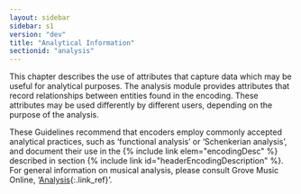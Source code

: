 ```yaml
---
layout: sidebar
sidebar: s1
version: "dev"
title: "Analytical Information"
sectionid: "analysis"
---
```


This chapter describes the use of attributes that capture data which may be useful for analytical purposes. The analysis module provides attributes that record relationships between entities found in the encoding. These attributes may be used differently by different users, depending on the purpose of the analysis.

These Guidelines recommend that encoders employ commonly accepted analytical practices, such as ‘functional analysis’ or ‘Schenkerian analysis’, and document their use in the {% include link elem="encodingDesc" %} described in section {% include link id="headerEncodingDescription" %}. For general information on musical analysis, please consult Grove Music Online, ‘[Analysis](https://doi.org/10.1093/gmo/9781561592630.article.41862){:.link_ref}’.
